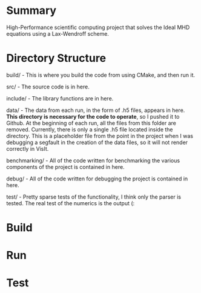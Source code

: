 # Summary
High-Performance scientific computing project that solves the Ideal MHD equations using a Lax-Wendroff scheme. 

# Directory Structure
build/ - This is where you build the code from using CMake, and then run it. 

src/ - The source code is in here.

include/ - The library functions are in here.

data/ - The data from each run, in the form of .h5 files, appears in here. **This directory is necessary for the code to operate**, so I pushed it to Github. At the beginning of each run, all the files from this folder are removed. Currently, there is only a single .h5 file located inside the directory. This is a placeholder file from the point in the project when I was debugging a segfault in the creation of the data files, so it will not render correctly in VisIt.   

benchmarking/ - All of the code written for benchmarking the various components of the project is contained in here.

debug/ - All of the code written for debugging the project is contained in here.

test/ - Pretty sparse tests of the functionality, I think only the parser is tested. The real test of the numerics is the output (:

# Build

# Run

# Test
